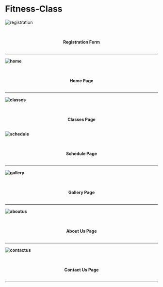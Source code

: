 # Fitness-Class
  
![registration](https://github.com/bhumikhokhani/Fitness-Class-Website/assets/40931657/c97b0f96-4fac-41d4-a10c-197ee9f1a0e9)
<p align=center>
<b><br><br> Registration Form <br><br>
<hr>
  
![home](https://github.com/bhumikhokhani/Fitness-Class-Website/assets/40931657/5ade00ef-59fb-4e35-ba71-0bb48ae6a50a)
<p align=center>
<br><br> Home Page <br><br>
<hr>

![classes](https://github.com/bhumikhokhani/Fitness-Class-Website/assets/40931657/7a7d4d68-6f22-421b-bcfe-dc8bb10c9e98)
<p align=center>
<br><br> Classes Page <br><br>

![schedule](https://github.com/bhumikhokhani/Fitness-Class-Website/assets/40931657/5c5aa8af-acd5-464b-941b-69a89da1f624)
<p align=center>
<br><br> Schedule Page <br><br><hr>


![gallery](https://github.com/bhumikhokhani/Fitness-Class-Website/assets/40931657/b8c6d0fa-cb81-4912-a6ef-41d944cb011a)
<p align=center>
<br><br> Gallery Page <br><br><hr>


![aboutus](https://github.com/bhumikhokhani/Fitness-Class-Website/assets/40931657/4a4d3d03-1095-4a1d-9519-4a6ec91b9707)
<p align=center>
<br><br> About Us Page <br><br><hr>


![contactus](https://github.com/bhumikhokhani/Fitness-Class-Website/assets/40931657/ff868188-8735-4f64-b748-feb761bf9e8a)
<p align=center>
<br><br> Contact Us Page <br><br><hr>


</b>
